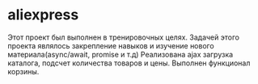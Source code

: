 # aliexpress

Этот проект был выполнен в тренировочных целях.
Задачей этого проекта являлось закрепление навыков и изучение нового материала(async/await, promise и т.д)
Реализована ajax загрузка каталога, подсчет количества товаров и цены. Выполнен функционал корзины.
